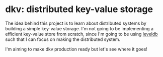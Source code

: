 # dkv: distributed key-value storage

The idea behind this project is to learn about distributed systems by building a simple key-value storage. I'm not going to be implementing a efficient key-value store from scratch, since I'm going to be using [leveldb](https://github.com/syndtr/goleveldb) such that I can focus on making the distributed system.

I'm aiming to make dkv production ready but let's see where it goes!
